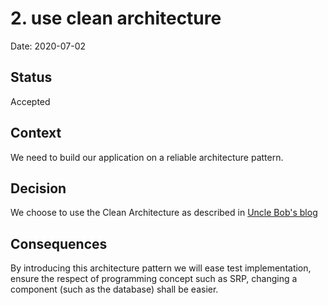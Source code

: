 # 2. use clean architecture

Date: 2020-07-02

## Status

Accepted

## Context

We need to build our application on a reliable architecture pattern.

## Decision

We choose to use the Clean Architecture as described in [Uncle Bob's blog](https://blog.cleancoder.com/uncle-bob/2012/08/13/the-clean-architecture.html)

## Consequences

By introducing this architecture pattern we will ease test implementation, ensure the respect of programming concept such as SRP, changing a component (such as the database) shall be easier.
